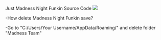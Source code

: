 Just Madness Night Funkin Source Code
![](https://cdn.discordapp.com/attachments/873872779676626944/898622439007850526/icon.png)

-How delete Madness Night Funkin save?

-Go to "C:/Users/Your Username/AppData/Roaming/" and delete folder "Madness Team"
